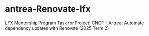 # antrea-Renovate-lfx
LFX Mentorship Program Task for Project: CNCF - Antrea: Automate dependency updates with Renovate (2025 Term 2)
